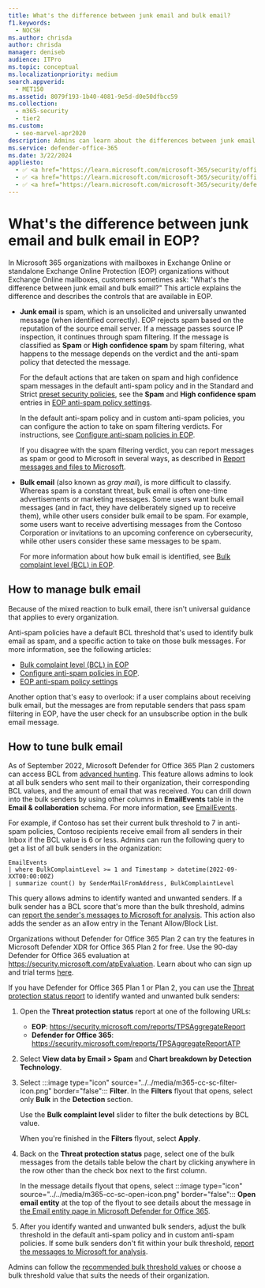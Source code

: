 ```yaml
---
title: What's the difference between junk email and bulk email?
f1.keywords: 
  - NOCSH
ms.author: chrisda
author: chrisda
manager: deniseb
audience: ITPro
ms.topic: conceptual
ms.localizationpriority: medium
search.appverid: 
  - MET150
ms.assetid: 8079f193-1b40-4081-9e5d-d0e50dfbcc59
ms.collection: 
  - m365-security
  - tier2
ms.custom: 
  - seo-marvel-apr2020
description: Admins can learn about the differences between junk email (spam) and bulk email (gray mail) in Exchange Online Protection (EOP).
ms.service: defender-office-365
ms.date: 3/22/2024
appliesto:
  - ✅ <a href="https://learn.microsoft.com/microsoft-365/security/office-365-security/eop-about" target="_blank">Exchange Online Protection</a>
  - ✅ <a href="https://learn.microsoft.com/microsoft-365/security/office-365-security/mdo-about#defender-for-office-365-plan-1-vs-plan-2-cheat-sheet" target="_blank">Microsoft Defender for Office 365 Plan 1 and Plan 2</a>
  - ✅ <a href="https://learn.microsoft.com/microsoft-365/security/defender/microsoft-365-defender" target="_blank">Microsoft Defender XDR</a>
---
```


# What's the difference between junk email and bulk email in EOP?

In Microsoft 365 organizations with mailboxes in Exchange Online or standalone Exchange Online Protection (EOP) organizations without Exchange Online mailboxes, customers sometimes ask: "What's the difference between junk email and bulk email?" This article explains the difference and describes the controls that are available in EOP.

- **Junk email** is spam, which is an unsolicited and universally unwanted message (when identified correctly). EOP rejects spam based on the reputation of the source email server. If a message passes source IP inspection, it continues through spam filtering. If the message is classified as **Spam** or **High confidence spam** by spam filtering, what happens to the message depends on the verdict and the anti-spam policy that detected the message.

  For the default actions that are taken on spam and high confidence spam messages in the default anti-spam policy and in the Standard and Strict [preset security policies](preset-security-policies.md), see the **Spam** and **High confidence spam** entries in [EOP anti-spam policy settings](recommended-settings-for-eop-and-office365.md#eop-anti-spam-policy-settings).

  In the default anti-spam policy and in custom anti-spam policies, you can configure the action to take on spam filtering verdicts. For instructions, see [Configure anti-spam policies in EOP](anti-spam-policies-configure.md).

  If you disagree with the spam filtering verdict, you can report messages as spam or good to Microsoft in several ways, as described in [Report messages and files to Microsoft](submissions-report-messages-files-to-microsoft.md).

- **Bulk email** (also known as _gray mail_), is more difficult to classify. Whereas spam is a constant threat, bulk email is often one-time advertisements or marketing messages. Some users want bulk email messages (and in fact, they have deliberately signed up to receive them), while other users consider bulk email to be spam. For example, some users want to receive advertising messages from the Contoso Corporation or invitations to an upcoming conference on cybersecurity, while other users consider these same messages to be spam.

  For more information about how bulk email is identified, see [Bulk complaint level (BCL) in EOP](anti-spam-bulk-complaint-level-bcl-about.md).

## How to manage bulk email

Because of the mixed reaction to bulk email, there isn't universal guidance that applies to every organization.

Anti-spam policies have a default BCL threshold that's used to identify bulk email as spam, and a specific action to take on those bulk messages. For more information, see the following articles:

- [Bulk complaint level (BCL) in EOP](anti-spam-bulk-complaint-level-bcl-about.md)
- [Configure anti-spam policies in EOP](anti-spam-policies-configure.md).
- [EOP anti-spam policy settings](recommended-settings-for-eop-and-office365.md#eop-anti-spam-policy-settings)

Another option that's easy to overlook: if a user complains about receiving bulk email, but the messages are from reputable senders that pass spam filtering in EOP, have the user check for an unsubscribe option in the bulk email message.

## How to tune bulk email

As of September 2022, Microsoft Defender for Office 365 Plan 2 customers can access BCL from [advanced hunting](/microsoft-365/security/defender/advanced-hunting-overview). This feature allows admins to look at all bulk senders who sent mail to their organization, their corresponding BCL values, and the amount of email that was received. You can drill down into the bulk senders by using other columns in **EmailEvents** table in the **Email & collaboration** schema. For more information, see [EmailEvents](/microsoft-365/security/defender/advanced-hunting-emailevents-table).

For example, if Contoso has set their current bulk threshold to 7 in anti-spam policies, Contoso recipients receive email from all senders in their Inbox if the BCL value is 6 or less. Admins can run the following query to get a list of all bulk senders in the organization:

```console
EmailEvents
| where BulkComplaintLevel >= 1 and Timestamp > datetime(2022-09-XXT00:00:00Z)
| summarize count() by SenderMailFromAddress, BulkComplaintLevel
```

This query allows admins to identify wanted and unwanted senders. If a bulk sender has a BCL score that's more than the bulk threshold, admins can [report the sender's messages to Microsoft for analysis](submissions-admin.md#report-good-email-to-microsoft). This action also adds the sender as an allow entry in the Tenant Allow/Block List.

Organizations without Defender for Office 365 Plan 2 can try the features in Microsoft Defender XDR for Office 365 Plan 2 for free. Use the 90-day Defender for Office 365 evaluation at <https://security.microsoft.com/atpEvaluation>. Learn about who can sign up and trial terms [here](try-microsoft-defender-for-office-365.md).

If you have Defender for Office 365 Plan 1 or Plan 2, you can use the [Threat protection status report](reports-email-security.md#threat-protection-status-report) to identify wanted and unwanted bulk senders:

1. Open the **Threat protection status** report at one of the following URLs:
   - **EOP**: <https://security.microsoft.com/reports/TPSAggregateReport>
   - **Defender for Office 365**: <https://security.microsoft.com/reports/TPSAggregateReportATP>

2. Select **View data by Email \> Spam** and **Chart breakdown by Detection Technology**.

3. Select :::image type="icon" source="../../media/m365-cc-sc-filter-icon.png" border="false"::: **Filter**. In the **Filters** flyout that opens, select only **Bulk** in the **Detection** section.

   Use the **Bulk complaint level** slider to filter the bulk detections by BCL value.

   When you're finished in the **Filters** flyout, select **Apply**.

4. Back on the **Threat protection status** page, select one of the bulk messages from the details table below the chart by clicking anywhere in the row other than the check box next to the first column.

   In the message details flyout that opens, select :::image type="icon" source="../../media/m365-cc-sc-open-icon.png" border="false"::: **Open email entity** at the top of the flyout to see details about the message in [the Email entity page in Microsoft Defender for Office 365](mdo-email-entity-page.md).

5. After you identify wanted and unwanted bulk senders, adjust the bulk threshold in the default anti-spam policy and in custom anti-spam policies. If some bulk senders don't fit within your bulk threshold, [report the messages to Microsoft for analysis](submissions-admin.md#report-good-email-to-microsoft).

Admins can follow the [recommended bulk threshold values](recommended-settings-for-eop-and-office365.md#anti-spam-anti-malware-and-anti-phishing-protection-in-eop) or choose a bulk threshold value that suits the needs of their organization.
